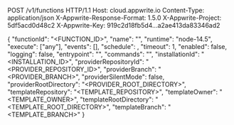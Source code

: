 POST /v1/functions HTTP/1.1
Host: cloud.appwrite.io
Content-Type: application/json
X-Appwrite-Response-Format: 1.5.0
X-Appwrite-Project: 5df5acd0d48c2
X-Appwrite-Key: 919c2d18fb5d4...a2ae413da83346ad2

{
  "functionId": "<FUNCTION_ID>",
  "name": "<NAME>",
  "runtime": "node-14.5",
  "execute": ["any"],
  "events": [],
  "schedule": ,
  "timeout": 1,
  "enabled": false,
  "logging": false,
  "entrypoint": "<ENTRYPOINT>",
  "commands": "<COMMANDS>",
  "installationId": "<INSTALLATION_ID>",
  "providerRepositoryId": "<PROVIDER_REPOSITORY_ID>",
  "providerBranch": "<PROVIDER_BRANCH>",
  "providerSilentMode": false,
  "providerRootDirectory": "<PROVIDER_ROOT_DIRECTORY>",
  "templateRepository": "<TEMPLATE_REPOSITORY>",
  "templateOwner": "<TEMPLATE_OWNER>",
  "templateRootDirectory": "<TEMPLATE_ROOT_DIRECTORY>",
  "templateBranch": "<TEMPLATE_BRANCH>"
}
